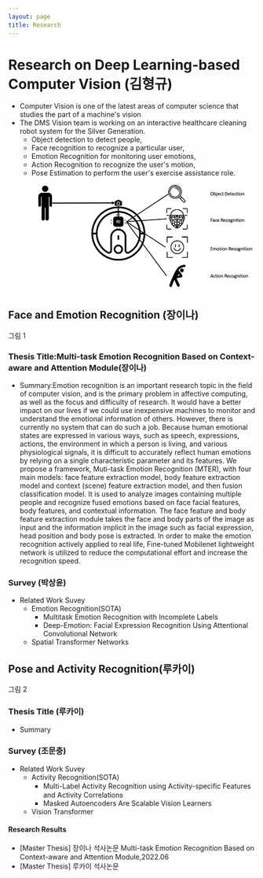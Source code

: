 ```yaml
---
layout: page
title: Research
---
```


# Research on Deep Learning-based Computer Vision (김형규)
- Computer Vision is one of the latest areas of computer science that studies the part of a machine's vision
- The DMS Vision team is working on an interactive healthcare cleaning robot system for the Silver Generation.
	- Object detection to detect people,
	- Face recognition to recognize a particular user,
	- Emotion Recognition for monitoring user emotions,
	- Action Recognition to recognize the user's motion,
	- Pose Estimation to perform the user's exercise assistance role.
![alt_text](../research/cvfolder/architecture.jpg)
 
## Face and Emotion Recognition (장이나)
그림 1

### Thesis Title:Multi-task Emotion Recognition Based on Context-aware and Attention Module(장이나)
- Summary:Emotion recognition is an important research topic in the field of computer vision, and is the primary problem in affective computing, as well as the focus and difficulty of research. It would have a better impact on our lives if we could use inexpensive machines to monitor and understand the emotional information of others. However, there is currently no system that can do such a job. Because human emotional states are expressed in various ways, such as speech, expressions, actions, the environment in which a person is living, and various physiological signals, it is difficult to accurately reflect human emotions by relying on a single characteristic parameter and its features. We propose a framework, Muti-task Emotion Recognition (MTER), with four main models: face feature extraction model, body feature extraction model and context (scene) feature extraction model, and then fusion classification model. It is used to analyze images containing multiple people and recognize fused emotions based on face facial features, body features, and contextual information. The face feature and body feature extraction module takes the face and body parts of the image as input and the information implicit in the image such as facial expression, head position and body pose is extracted. In order to make the emotion recognition actively applied to real life, Fine-tuned Mobilenet lightweight network is utilized to reduce the computational effort and increase the recognition speed.

### Survey (박상윤)
- Related Work Suvey
	- Emotion Recognition(SOTA)
		- Multitask Emotion Recognition with Incomplete Labels
  		- Deep-Emotion: Facial Expression Recognition Using Attentional Convolutional Network
	- Spatial Transformer Networks

## Pose and Activity Recognition(루카이)
그림 2
	
### Thesis Title (루카이) 
- Summary 

### Survey (조문충) 
- Related Work Suvey
	- Activity Recognition(SOTA)
		- Multi-Label Activity Recognition using Activity-speciﬁc Features and Activity Correlations
		- Masked Autoencoders Are Scalable Vision Learners
	- Vision Transformer

#### Research Results
- [Master Thesis] 장이나 석사논문 Multi-task Emotion Recognition Based on Context-aware and Attention Module,2022.06
- [Master Thesis] 루카이 석사논문

